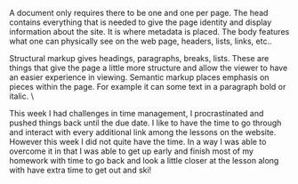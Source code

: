 A document only requires there to be one <head> and one <body> per page. The head contains everything that is needed to give the page identity and display information about the site. It is where metadata is placed. The body features what one can physically see on the web page, headers, lists, links, etc..

Structural markup gives headings, paragraphs, breaks, lists. These are things that give the page a little more structure and allow the viewer to have an easier experience in viewing.
Semantic markup places emphasis on pieces within the page. For example it can some text in a paragraph bold or italic. \

This week I had challenges in time management, I procrastinated and pushed things back until the due date. I like to have the time to go through and interact with every additional link among the lessons on the website. However this week I did not quite have the time. In a way I was able to overcome it in that I was able to get up early and finish most of my homework with time to go back and look a little closer at the lesson along with have extra time to get out and ski!
